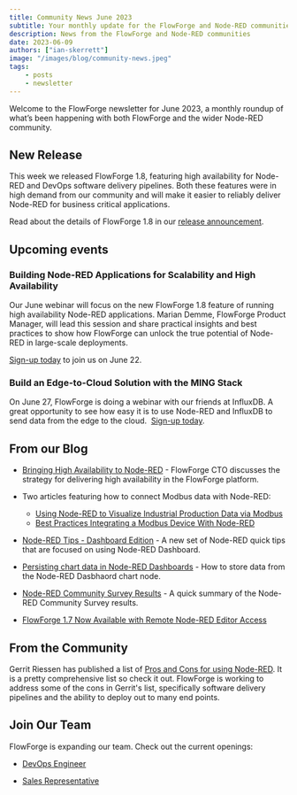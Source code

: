 ```yaml
---
title: Community News June 2023
subtitle: Your monthly update for the FlowForge and Node-RED communities
description: News from the FlowForge and Node-RED communities
date: 2023-06-09
authors: ["ian-skerrett"]
image: "/images/blog/community-news.jpeg"
tags:
    - posts
    - newsletter
---
```


Welcome to the FlowForge newsletter for June 2023, a monthly roundup of what’s been happening with both FlowForge and the wider Node-RED community. 

<!--more-->

## New Release

This week we released FlowForge 1.8, featuring high availability for Node-RED and DevOps software delivery pipelines. Both these features were in high demand from our community and will make it easier to reliably deliver Node-RED for business critical applications.

 Read about the details of FlowForge 1.8 in our [release announcement](https://flowforge.com/blog/2023/06/flowforge-1-8-released/). 

## Upcoming events

### Building Node-RED Applications for Scalability and High Availability

Our June webinar will focus on the new FlowForge 1.8 feature of running high availability Node-RED applications. Marian Demme, FlowForge Product Manager, will lead this session and share practical insights and best practices to show how FlowForge can unlock the true potential of Node-RED in large-scale deployments. 

[Sign-up today](https://flowforge.com/webinars/2023/building-scalable-ha-node-red/) to join us on June 22. 

### Build an Edge-to-Cloud Solution with the MING Stack

On June 27, FlowForge is doing a webinar with our friends at InfluxDB. A great opportunity to see how easy it is to use Node-RED and InfluxDB to send data from the edge to the cloud.  [Sign-up today](https://www.influxdata.com/resources/build-an-edge-to-cloud-solution-with-the-ming-stack/?utm_source=partner&utm_medium=referral&utm_campaign=2023-06-27_Webinar_FlowForge-NodeRED&utm_term=speaker).

## From our Blog

- [Bringing High Availability to Node-RED](https://flowforge.com/blog/2023/05/bringing-high-availability-to-node-red/) - FlowForge CTO discusses the strategy for delivering high availability in the FlowForge platform.

- Two articles featuring how to connect Modbus data with Node-RED:
    - [Using Node-RED to Visualize Industrial Production Data via Modbus](https://flowforge.com/blog/2023/05/visualize-production-data-via-modbus-in-node-red/)
    - [Best Practices Integrating a Modbus Device With Node-RED](https://flowforge.com/blog/2023/05/integrating%20modbus%20with%20node-red/)

- [Node-RED Tips - Dashboard Edition](https://flowforge.com/blog/2023/06/3-quick-node-red-tips-7/) - A new set of Node-RED quick tips that are focused on using Node-RED Dashboard.

- [Persisting chart data in Node-RED Dashboards](https://flowforge.com/blog/2023/05/persisting-chart-data-in-node-red/) - How to store data from the Node-RED Dasbhaord chart node.

- [Node-RED Community Survey Results](https://flowforge.com/blog/2023/05/node-red-community-survey-results/) - A quick summary of the Node-RED Community Survey results.

- [FlowForge 1.7 Now Available with Remote Node-RED Editor Access](https://flowforge.com/blog/2023/05/flowforge-1-7-released/)



## From the Community

Gerrit Riessen has published a list of [Pros and Cons for using Node-RED](https://gorenje.medium.com/fourteen-for-fourteen-against-why-i-love-hate-and-connect-with-node-23797f9466ec). It is a pretty comprehensive list so check it out. FlowForge is working to address some of the cons in Gerrit's list, specifically software delivery pipelines and the ability to deploy out to many end points.



## Join Our Team
FlowForge is expanding our team. Check out the current openings:

* [DevOps Engineer](https://boards.greenhouse.io/flowforge/jobs/4796271004)

* [Sales Representative](https://boards.greenhouse.io/flowforge/jobs/4843566004)
